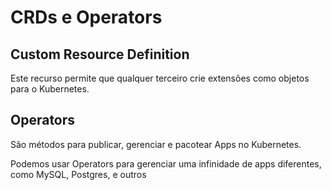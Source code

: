 # CRDs e Operators

## Custom Resource Definition

Este recurso permite que qualquer terceiro crie extensões
como objetos para o Kubernetes.

## Operators

São métodos para publicar, gerenciar e pacotear Apps 
no Kubernetes.

Podemos usar Operators para gerenciar uma infinidade
de apps diferentes, como MySQL, Postgres, e outros
